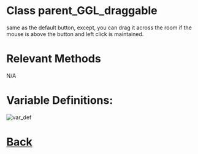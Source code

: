 # Class parent_GGL_draggable

same as the default button, except, you can drag it across the room if the mouse is above the button and left click is maintained.
    
# Relevant Methods

N/A

# Variable Definitions:

![var_def](https://github.com/Ced30/GML-GUI-Library-GGL-Documentation/blob/main/Images/API/GGL_instance/parent_GGL_draggable.png)

# [Back](https://github.com/Ced30/GML-GUI-Library-GGL-Documentation/blob/main/API/Instance%20Classes.md)
